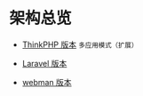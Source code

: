 # 架构总览

- [ThinkPHP 版本](https://doc.thinkphp.cn/v8_0/directory_structure.html) `多应用模式（扩展）`

- [Laravel 版本 ](https://laravel.com/docs)

- [webman 版本 ](https://www.workerman.net/doc/webman/directory.html) 
